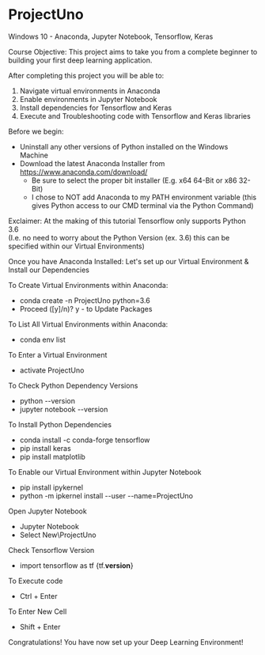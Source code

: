 # ProjectUno
Windows 10 - Anaconda, Jupyter Notebook, Tensorflow, Keras 

Course Objective:
This project aims to take you from a complete beginner to building your first deep learning application. 

After completing this project you will be able to: 

1. Navigate virtual environments in Anaconda 
2. Enable environments in Jupyter Notebook 
3. Install dependencies for Tensorflow and Keras
4. Execute and Troubleshooting code with Tensorflow and Keras libraries

Before we begin:
- Uninstall any other versions of Python installed on the Windows Machine
- Download the latest Anaconda Installer from https://www.anaconda.com/download/
  - Be sure to select the proper bit installer (E.g. x64 64-Bit or x86 32-Bit) 
  - I chose to NOT add Anaconda to my PATH environment variable (this gives Python access to our CMD terminal via the Python Command)
  
Exclaimer: At the making of this tutorial Tensorflow only supports Python 3.6  
(I.e. no need to worry about the Python Version (ex. 3.6) this can be specified within our Virtual Environments)

Once you have Anaconda Installed: Let's set up our Virtual Environment & Install our Dependencies

To Create Virtual Environments within Anaconda: 
- conda create -n ProjectUno python=3.6
- Proceed ([y]/n)? y - to Update Packages 

To List All Virtual Environments within Anaconda:
- conda env list 

To Enter a Virtual Environment 
- activate ProjectUno

To Check Python Dependency Versions
- python --version 
- jupyter notebook --version

To Install Python Dependencies
- conda install -c conda-forge tensorflow 
- pip install keras 
- pip install matplotlib

To Enable our Virtual Environment within Jupyter Notebook
- pip install ipykernel
- python -m ipkernel install --user --name=ProjectUno

Open Jupyter Notebook
- Jupyter Notebook
- Select New\ProjectUno

Check Tensorflow Version
- import tensorflow as tf
  {tf.__version__}
  
To Execute code
- Ctrl + Enter 

To Enter New Cell 
- Shift + Enter 

Congratulations! You have now set up your Deep Learning Environment!


 








